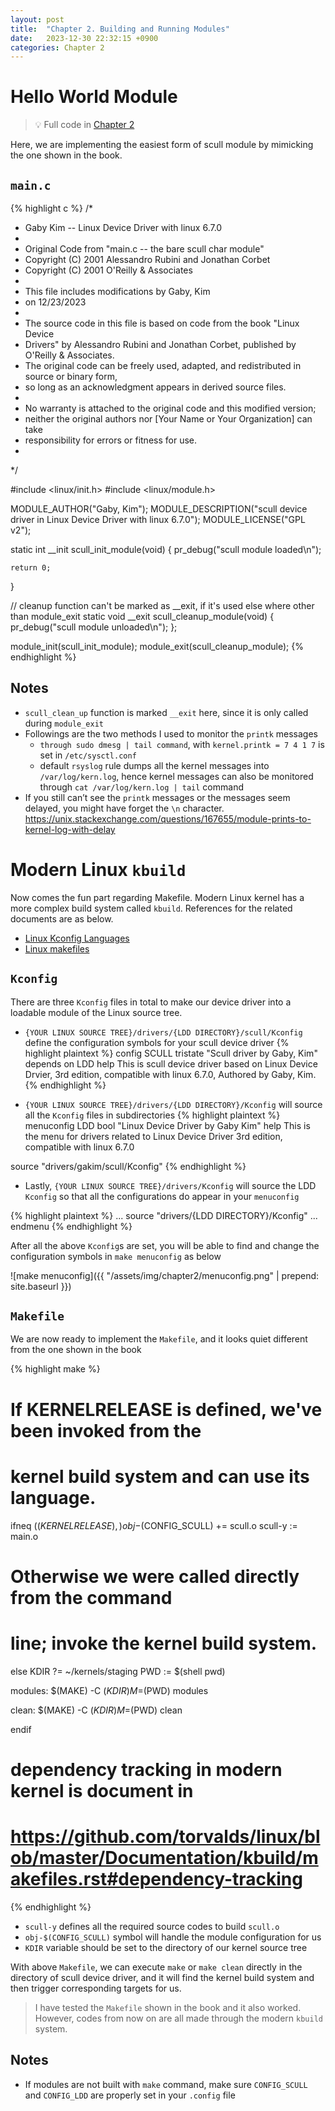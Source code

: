 ```yaml
---
layout: post
title:  "Chapter 2. Building and Running Modules"
date:   2023-12-30 22:32:15 +0900
categories: Chapter 2
---
```


# Hello World Module
> 💡 Full code in [Chapter 2][ch2]

Here, we are implementing the easiest form of scull module by mimicking the one shown in the book.
## `main.c`
{% highlight c %}
/*
 * Gaby Kim -- Linux Device Driver with linux 6.7.0
 *
 * Original Code from "main.c -- the bare scull char module"
 * Copyright (C) 2001 Alessandro Rubini and Jonathan Corbet
 * Copyright (C) 2001 O'Reilly & Associates
 *
 * This file includes modifications by Gaby, Kim
 * on 12/23/2023
 *
 * The source code in this file is based on code from the book "Linux Device
 * Drivers" by Alessandro Rubini and Jonathan Corbet, published by O'Reilly & Associates.
 * The original code can be freely used, adapted, and redistributed in source or binary form,
 * so long as an acknowledgment appears in derived source files.
 *
 * No warranty is attached to the original code and this modified version; 
 * neither the original authors nor [Your Name or Your Organization] can take 
 * responsibility for errors or fitness for use.
 *
 */


#include <linux/init.h>
#include <linux/module.h>

MODULE_AUTHOR("Gaby, Kim");
MODULE_DESCRIPTION("scull device driver in Linux Device Driver with linux 6.7.0");
MODULE_LICENSE("GPL v2");


static int __init scull_init_module(void)
{
	pr_debug("scull module loaded\n");

	return 0;
}

// cleanup function can't be marked as __exit, if it's used else where other than module_exit
static void __exit scull_cleanup_module(void)
{
	pr_debug("scull module unloaded\n");
};

module_init(scull_init_module);
module_exit(scull_cleanup_module);
{% endhighlight %}

## Notes
- `scull_clean_up` function is marked `__exit` here, since it is only called during `module_exit` 
- Followings are the two methods I used to monitor the `printk` messages
  - `through sudo dmesg | tail command`, with `kernel.printk = 7 4 1 7` is set in `/etc/sysctl.conf`
  - default `rsyslog` rule dumps all the kernel messages into `/var/log/kern.log`, hence kernel messages can also be monitored through `cat /var/log/kern.log | tail` command
- If you still can’t see the `printk` messages or the messages seem delayed, you might have forget the `\n` character. <https://unix.stackexchange.com/questions/167655/module-prints-to-kernel-log-with-delay>


# Modern Linux `kbuild`

Now comes the fun part regarding Makefile. Modern Linux kernel has a more complex build system called `kbuild`. References for the related documents are as below.

- [Linux Kconfig Languages][kconfig]
- [Linux makefiles][makefiles]

## `Kconfig`

There are three `Kconfig` files in total to make our device driver into a loadable module of the Linux source tree.

- `{YOUR LINUX SOURCE TREE}/drivers/{LDD DIRECTORY}/scull/Kconfig` define the configuration symbols for your scull device driver
{% highlight plaintext %}
config SCULL
    tristate "Scull driver by Gaby, Kim"
    depends on LDD
    help
        This is scull device driver based on Linux Device Drvier, 3rd edition,
        compatible with linux 6.7.0, Authored by Gaby, Kim.
{% endhighlight %}

- `{YOUR LINUX SOURCE TREE}/drivers/{LDD DIRECTORY}/Kconfig` will source all the `Kconfig` files in subdirectories
{% highlight plaintext %}
menuconfig LDD
    bool "Linux Device Driver by Gaby Kim"
    help 
        This is the menu for drivers related to 
        Linux Device Driver 3rd edition, compatible with
        linux 6.7.0

source "drivers/gakim/scull/Kconfig"
{% endhighlight %}

- Lastly, `{YOUR LINUX SOURCE TREE}/drivers/Kconfig` will source the LDD `Kconfig` so that all the configurations do appear in your `menuconfig` 

{% highlight plaintext %}
...
source "drivers/{LDD DIRECTORY}/Kconfig"
...
endmenu
{% endhighlight %}

After all the above `Kconfig`s are set, you will be able to find and change the configuration symbols in `make menuconfig` as below

![make menuconfig]({{ "/assets/img/chapter2/menuconfig.png" | prepend: site.baseurl }})

## `Makefile`
We are now ready to implement the `Makefile`, and it looks quiet different from the one shown in the book

{% highlight make %}
# If KERNELRELEASE is defined, we've been invoked from the
# kernel build system and can use its language.
ifneq ($(KERNELRELEASE),)
	obj-$(CONFIG_SCULL) += scull.o
	scull-y := main.o

# Otherwise we were called directly from the command
# line; invoke the kernel build system.
else
	KDIR ?= ~/kernels/staging
	PWD := $(shell pwd)

modules:
	$(MAKE) -C $(KDIR) M=$(PWD) modules

clean:
	$(MAKE) -C $(KDIR) M=$(PWD) clean

endif


# dependency tracking in modern kernel is document in
# https://github.com/torvalds/linux/blob/master/Documentation/kbuild/makefiles.rst#dependency-tracking
{% endhighlight %}


- `scull-y` defines all the required source codes to build `scull.o`
- `obj-$(CONFIG_SCULL)` symbol will handle the module configuration for us
- `KDIR` variable should be set to the directory of our kernel source tree

With above `Makefile`, we can execute `make` or `make clean` directly in the directory of scull device driver, and it will find the kernel build system and then trigger corresponding targets for us.

> I have tested the `Makefile` shown in the book and it also worked. However, codes from now on are all made through the modern `kbuild` system.

## Notes
- If modules are not built with `make` command, make sure `CONFIG_SCULL` and `CONFIG_LDD` are properly set in your `.config` file

[ch2]: https://github.com/kimgb415/gaby-ldd/tree/Chapter2
[kconfig]: https://github.com/torvalds/linux/blob/master/Documentation/kbuild/kconfig-language.rst
[makefiles]: https://github.com/torvalds/linux/blob/master/Documentation/kbuild/makefiles.rst
